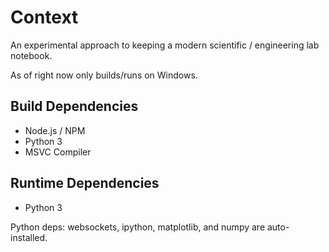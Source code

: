# Context
An experimental approach to keeping a modern scientific / engineering lab notebook.

As of right now only builds/runs on Windows.

## Build Dependencies
- Node.js / NPM
- Python 3
- MSVC Compiler

## Runtime Dependencies
- Python 3

Python deps: websockets, ipython, matplotlib, and numpy are auto-installed.
